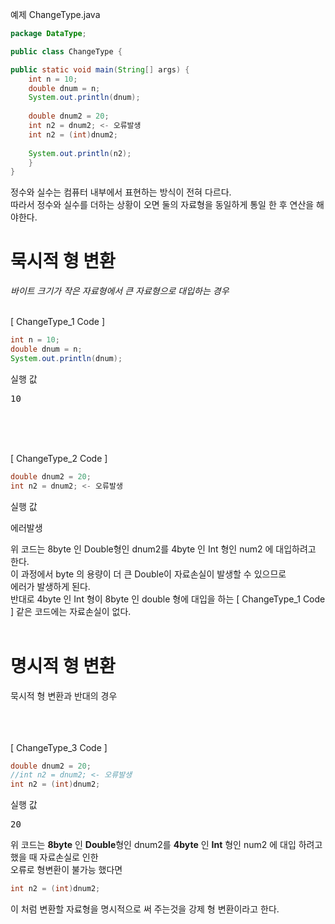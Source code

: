 예제 ChangeType.java

```java
package DataType;

public class ChangeType {

public static void main(String[] args) {
	int n = 10;
	double dnum = n;
	System.out.println(dnum);
	
	double dnum2 = 20;
	int n2 = dnum2; <- 오류발생
	int n2 = (int)dnum2;
	
	System.out.println(n2);
	}
}
```
정수와 실수는 컴퓨터 내부에서 표현하는 방식이 전혀 다르다.   
따라서 정수와 실수를 더하는 상황이 오면 둘의 자료형을 동일하게 통일 한 후 연산을 해야한다.
<br>
# 묵시적 형 변환
<em>바이트 크기가 작은 자료형에서 큰 자료형으로 대입하는 경우</em>
<br>
<br>

[ ChangeType_1 Code ]
```java
int n = 10;
double dnum = n;
System.out.println(dnum);
```

실행 값
<pre>10</pre>   
<br>
<br>
<br>

[ ChangeType_2 Code ]
```java
double dnum2 = 20;
int n2 = dnum2; <- 오류발생
```
실행 값
<pre>에러발생</pre>
 
위 코드는 8byte 인 Double형인 dnum2를 4byte 인 Int 형인 num2 에 대입하려고 한다.   
이 과정에서 byte 의 용량이 더 큰 Double이 자료손실이 발생할 수 있으므로   
에러가 발생하게 된다.   
반대로 4byte 인 Int 형이 8byte 인 double 형에 대입을 하는 [ ChangeType_1 Code ] 같은 코드에는 자료손실이 없다.   
<br>
# 명시적 형 변환
묵시적 형 변환과 반대의 경우  
<br>
<br>
<br>

[ ChangeType_3 Code ]
```java
double dnum2 = 20;
//int n2 = dnum2; <- 오류발생
int n2 = (int)dnum2;
```
실행 값
<pre>20</pre>

위 코드는  <strong>8byte</strong> 인 <strong>Double</strong>형인 dnum2를 <strong>4byte</strong> 인 <strong>Int</strong> 형인 num2 에 대입 하려고 했을 때 자료손실로 인한   
오류로 형변환이 불가능 했다면 

```java
int n2 = (int)dnum2;
```
이 처럼 변환할 자료형을 명시적으로 써 주는것을 강제 형 변환이라고 한다.
